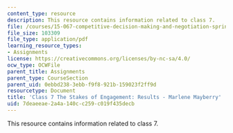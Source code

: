 ```yaml
---
content_type: resource
description: This resource contains information related to class 7.
file: /courses/15-067-competitive-decision-making-and-negotiation-spring-2011/7deaeeae2a4a140cc259c019f435decb_MIT15_067S11_Cl7_S_E_RE-MM.pdf
file_size: 103309
file_type: application/pdf
learning_resource_types:
- Assignments
license: https://creativecommons.org/licenses/by-nc-sa/4.0/
ocw_type: OCWFile
parent_title: Assignments
parent_type: CourseSection
parent_uid: 0ebbd238-3ebb-f9f8-921b-159023f2ff9d
resourcetype: Document
title: 'Class 7 The Stakes of Engagement: Results - Marlene Mayberry'
uid: 7deaeeae-2a4a-140c-c259-c019f435decb
---
```

This resource contains information related to class 7.